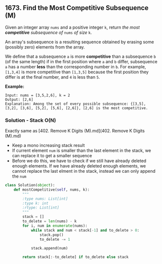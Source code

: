 ## 1673. Find the Most Competitive Subsequence (M)

Given an integer array `nums` and a positive integer `k`, return *the most **competitive** subsequence of* `nums` *of size* `k`.

An array's subsequence is a resulting sequence obtained by erasing some (possibly zero) elements from the array.

We define that a subsequence `a` is more **competitive** than a subsequence `b` (of the same length) if in the first position where `a` and `b` differ, subsequence `a` has a number **less** than the corresponding number in `b`. For example, `[1,3,4]` is more competitive than `[1,3,5]` because the first position they differ is at the final number, and `4` is less than `5`.

**Example:**

```
Input: nums = [3,5,2,6], k = 2
Output: [2,6]
Explanation: Among the set of every possible subsequence: {[3,5], [3,2], [3,6], [5,2], [5,6], [2,6]}, [2,6] is the most competitive.
```



### Solution - Stack O(N)

Exactly same as [402. Remove K Digits (M).md](402. Remove K Digits (M).md)

- Keep a mono increasing stack result
- If current element `num` is smaller than the last element in the stack, we can replace it to get a smaller sequence
- Before we do this, we have to check if we still have already deleted enough elements. If we have already deleted enough elements, we cannot replace the last elment in the stack, instead we can only append the `num`

```python
class Solution(object):
    def mostCompetitive(self, nums, k):
        """
        :type nums: List[int]
        :type k: int
        :rtype: List[int]
        """
        stack = []
        to_delete = len(nums) - k
        for i, num in enumerate(nums):
            while stack and num < stack[-1] and to_delete > 0:
                stack.pop()
                to_delete -= 1
                
            stack.append(num)

        return stack[:-to_delete] if to_delete else stack
```

